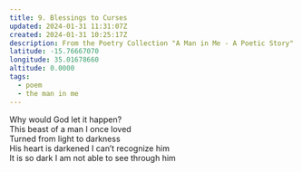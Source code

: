 ```yaml
---
title: 9. Blessings to Curses
updated: 2024-01-31 11:31:07Z
created: 2024-01-31 10:25:17Z
description: From the Poetry Collection "A Man in Me - A Poetic Story" by Maxwell Kapezi Jr.
latitude: -15.76667070
longitude: 35.01678660
altitude: 0.0000
tags:
  - poem
  - the man in me
---
```


Why would God let it happen?  
This beast of a man I once loved  
Turned from light to darkness  
His heart is darkened I can’t recognize him  
It is so dark I am not able to see through him

